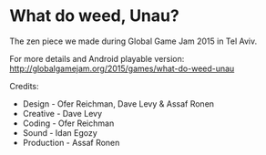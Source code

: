 What do weed, Unau?
===================

The zen piece we made during Global Game Jam 2015 in Tel Aviv.

For more details and Android playable version: http://globalgamejam.org/2015/games/what-do-weed-unau

Credits:

* Design - Ofer Reichman, Dave Levy & Assaf Ronen
* Creative - Dave Levy
* Coding - Ofer Reichman
* Sound - Idan Egozy
* Production - Assaf Ronen
